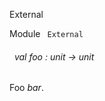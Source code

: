 External

 Module `` External`` 
<a id="val-foo"></a>
###### &nbsp; val foo : unit -> unit

Foo _bar_.



